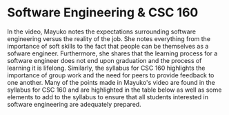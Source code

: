 <h1>Software Engineering & CSC 160</h1>
<p>In the video, Mayuko notes the expectations surrounding software engineering versus the reality of the job. She notes everything from the importance of soft skills to the fact that people can be themselves as a sofware engineer. Furthermore, she shares that the learning process for a software engineer does not end upon graduation and the process of learning it is lifelong. Similarly, the syllabus for CSC 160 highlights the importance of group work and the need for peers to provide feedback to one another. Many of the points made in Mayuko's video are found in the syllabus for CSC 160 and are highlighted in the table below as well as some elements to add to the syllabus to ensure that all students interested in software engineering are adequately prepared.
